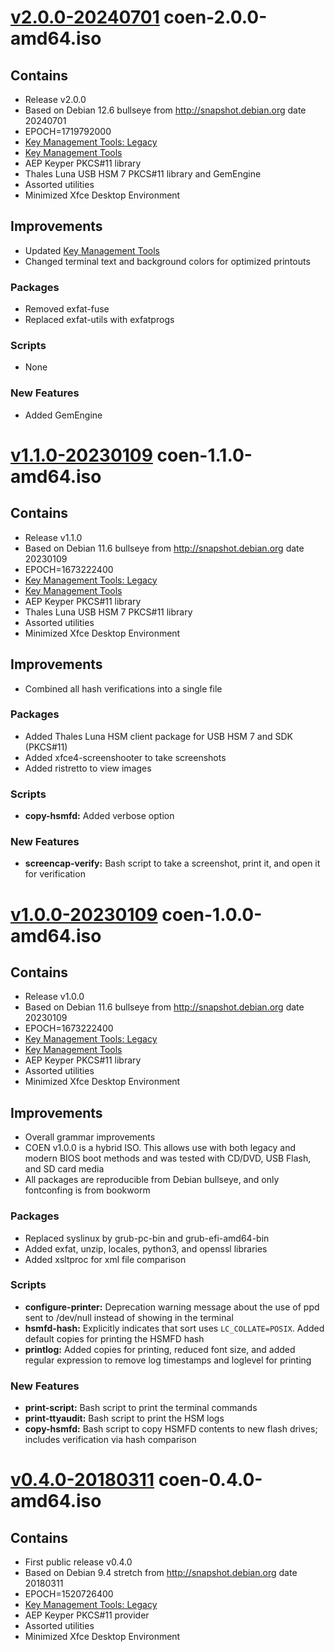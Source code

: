 # [v2.0.0-20240701](https://github.com/iana-org/coen/releases/tag/v2.0.0-20240701) coen-2.0.0-amd64.iso

## Contains

* Release v2.0.0
* Based on Debian 12.6 bullseye from http://snapshot.debian.org date 20240701
* EPOCH=1719792000
* [Key Management Tools: Legacy](https://github.com/iana-org/dnssec-keytools-legacy)
* [Key Management Tools](https://github.com/iana-org/dnssec-keytools)
* AEP Keyper PKCS#11 library
* Thales Luna USB HSM 7 PKCS#11 library and GemEngine
* Assorted utilities
* Minimized Xfce Desktop Environment

## Improvements

* Updated [Key Management Tools](https://github.com/iana-org/dnssec-keytools)
* Changed terminal text and background colors for optimized printouts

### Packages 

* Removed exfat-fuse
* Replaced exfat-utils with exfatprogs

### Scripts 

* None

### New Features 

* Added GemEngine


# [v1.1.0-20230109](https://github.com/iana-org/coen/releases/tag/v1.1.0-20230109) coen-1.1.0-amd64.iso

## Contains

* Release v1.1.0
* Based on Debian 11.6 bullseye from http://snapshot.debian.org date 20230109
* EPOCH=1673222400
* [Key Management Tools: Legacy](https://github.com/iana-org/dnssec-keytools-legacy)
* [Key Management Tools](https://github.com/iana-org/dnssec-keytools)
* AEP Keyper PKCS#11 library
* Thales Luna USB HSM 7 PKCS#11 library
* Assorted utilities
* Minimized Xfce Desktop Environment

## Improvements

* Combined all hash verifications into a single file

### Packages 

* Added Thales Luna HSM client package for USB HSM 7 and SDK (PKCS#11)
* Added xfce4-screenshooter to take screenshots
* Added ristretto to view images

### Scripts 

* **copy-hsmfd:** Added verbose option 

### New Features 

* **screencap-verify:** Bash script to take a screenshot, print it, and open it for verification


# [v1.0.0-20230109](https://github.com/iana-org/coen/releases/tag/v1.0.0-20230109) coen-1.0.0-amd64.iso

## Contains

* Release v1.0.0
* Based on Debian 11.6 bullseye from http://snapshot.debian.org date 20230109
* EPOCH=1673222400
* [Key Management Tools: Legacy](https://github.com/iana-org/dnssec-keytools-legacy)
* [Key Management Tools](https://github.com/iana-org/dnssec-keytools)
* AEP Keyper PKCS#11 library
* Assorted utilities
* Minimized Xfce Desktop Environment

## Improvements

* Overall grammar improvements
* COEN v1.0.0 is a hybrid ISO. This allows use with both legacy and modern BIOS boot methods and was tested with CD/DVD, USB Flash, and SD card media
* All packages are reproducible from Debian bullseye, and only fontconfing is from bookworm

### Packages 

* Replaced syslinux by grub-pc-bin and grub-efi-amd64-bin
* Added exfat, unzip, locales, python3, and openssl libraries
* Added xsltproc for xml file comparison

### Scripts 

* **configure-printer:** Deprecation warning message about the use of ppd sent to /dev/null instead of showing in the terminal 
* **hsmfd-hash:** Explicitly indicates that sort uses `LC_COLLATE=POSIX`. Added default copies for printing the HSMFD hash
* **printlog:** Added copies for printing, reduced font size, and added regular expression to remove log timestamps and loglevel for printing


### New Features 

* **print-script:** Bash script to print the terminal commands
* **print-ttyaudit:** Bash script to print the HSM logs 
* **copy-hsmfd:** Bash script to copy HSMFD contents to new flash drives; includes verification via hash comparison


# [v0.4.0-20180311](https://github.com/iana-org/coen/releases/tag/v0.4.0-20180311) coen-0.4.0-amd64.iso

## Contains

* First public release v0.4.0
* Based on Debian 9.4 stretch from http://snapshot.debian.org date 20180311
* EPOCH=1520726400
* [Key Management Tools: Legacy](https://github.com/iana-org/dnssec-keytools-legacy)
* AEP Keyper PKCS#11 provider
* Assorted utilities
* Minimized Xfce Desktop Environment